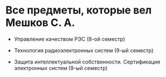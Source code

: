 # Все предметы, которые вел Мешков С. А.

* Управление качеством РЭС (8-ой семестр)

* Технология радиоэлектронных систем (9-ый семестр)

* Защита интеллектуальной собственности. Сертификация электронных систем (9-ый семестр)

